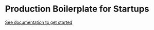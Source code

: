 # Production Boilerplate for Startups

[See documentation to get started](https://resources.devtodollars.com/docs)
